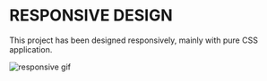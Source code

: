 # RESPONSIVE DESIGN

This project has been designed responsively, mainly with pure CSS application.

![responsive gif](responsive.gif)
